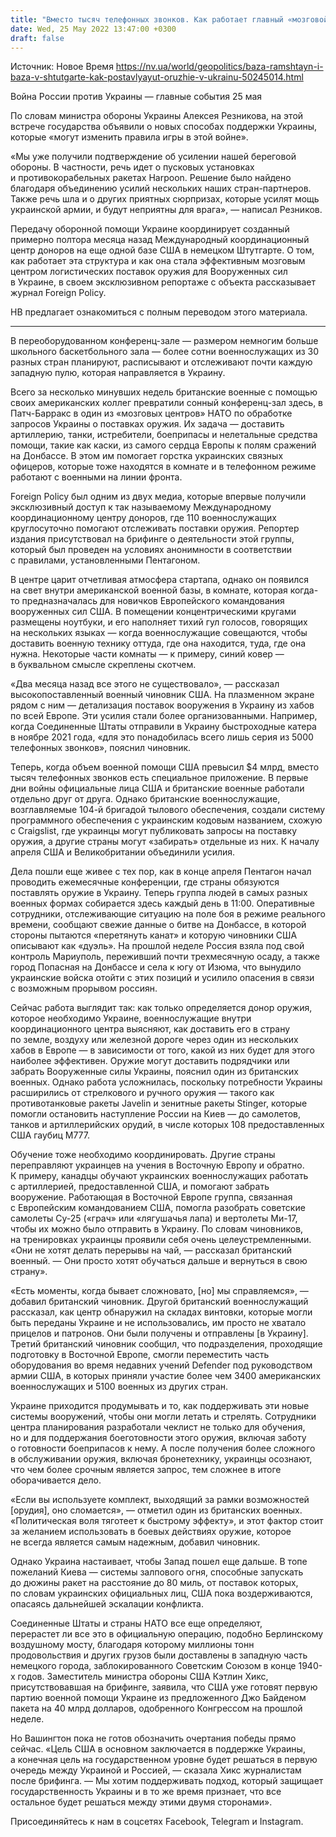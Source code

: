 ```yaml
---
title: "Вместо тысяч телефонных звонков. Как работает главный «мозговой центр», отправляющий в Украину оружие из десятков стран — Foreign Policy"
date: Wed, 25 May 2022 13:47:00 +0300
draft: false
---
```

Источник: Новое Время https://nv.ua/world/geopolitics/baza-ramshtayn-i-baza-v-shtutgarte-kak-postavlyayut-oruzhie-v-ukrainu-50245014.html


Война России против Украины — главные события 25 мая

По словам министра обороны Украины Алексея Резникова, на этой встрече государства объявили о новых способах поддержки Украины, которые «могут изменить правила игры в этой войне».

«Мы уже получили подтверждение об усилении нашей береговой обороны. В частности, речь идет о пусковых установках и противокорабельных ракетах Harpoon. Решение было найдено благодаря объединению усилий нескольких наших стран-партнеров. Также речь шла и о других приятных сюрпризах, которые усилят мощь украинской армии, и будут неприятны для врага», — написал Резников.

Передачу оборонной помощи Украине координирует созданный примерно полтора месяца назад Международный координационный центр доноров на еще одной базе США в немецком Штутгарте. О том, как работает эта структура и как она стала эффективным мозговым центром логистических поставок оружия для Вооруженных сил в Украине, в своем эксклюзивном репортаже с объекта рассказывает журнал Foreign Policy.

НВ предлагает ознакомиться с полным переводом этого материала.

***

В переоборудованном конференц-зале — размером немногим больше школьного баскетбольного зала — более сотни военнослужащих из 30 разных стран планируют, расписывают и отслеживают почти каждую западную пулю, которая направляется в Украину.

Всего за несколько минувших недель британские военные с помощью своих американских коллег превратили сонный конференц-зал здесь, в Патч-Барракс  в один из «мозговых центров» НАТО по обработке запросов Украины о поставках оружия. Их задача — доставить артиллерию, танки, истребители, боеприпасы и нелетальные средства помощи, такие как каски, из самого сердца Европы к полям сражений на Донбассе. В этом им помогает горстка украинских связных офицеров, которые тоже находятся в комнате и в телефонном режиме работают с военными на линии фронта.

Foreign Policy был одним из двух медиа, которые впервые получили эксклюзивный доступ к так называемому Международному координационному центру доноров, где 110 военнослужащих круглосуточно помогают отслеживать поставки оружия. Репортер издания присутствовал на брифинге о деятельности этой группы, который был проведен на условиях анонимности в соответствии с правилами, установленными Пентагоном.

В центре царит отчетливая атмосфера стартапа, однако он появился на свет внутри американской военной базы, в комнате, которая когда-то предназначалась для новичков Европейского командования вооруженных сил США. В помещении концентрическими кругами размещены ноутбуки, и его наполняет тихий гул голосов, говорящих на нескольких языках — когда военнослужащие совещаются, чтобы доставить военную технику оттуда, где она находится, туда, где она нужна. Некоторые части комнаты — к примеру, синий ковер — в буквальном смысле скреплены скотчем.

«Два месяца назад все этого не существовало», — рассказал высокопоставленный военный чиновник США. На плазменном экране рядом с ним — детализация поставок вооружения в Украину из хабов по всей Европе. Эти усилия стали более организованными. Например, когда Соединенные Штаты отправили в Украину быстроходные катера в ноябре 2021 года, «для это понадобилась всего лишь серия из 5000 телефонных звонков», пояснил чиновник.

Теперь, когда объем военной помощи США превысил $4 млрд, вместо тысяч телефонных звонков есть специальное приложение. В первые дни войны официальные лица США и британские военные работали отдельно друг от друга. Однако британские военнослужащие, возглавляемые 104-й бригадой тылового обеспечения, создали систему программного обеспечения с украинским кодовым названием, схожую с Craigslist, где украинцы могут публиковать запросы на поставку оружия, а другие страны могут «забирать» отдельные из них. К началу апреля США и Великобритании объединили усилия.

Дела пошли еще живее с тех пор, как в конце апреля Пентагон начал проводить ежемесячные конференции, где страны обязуются поставлять оружие в Украину. Теперь группа людей в самых разных военных формах собирается здесь каждый день в 11:00. Оперативные сотрудники, отслеживающие ситуацию на поле боя в режиме реального времени, сообщают свежие данные о битве на Донбассе, в которой стороны пытаются «перетянуть канат» и которую чиновники США описывают как «дуэль». На прошлой неделе Россия взяла под свой контроль Мариуполь, переживший почти трехмесячную осаду, а также город Попасная на Донбассе и села к югу от Изюма, что вынудило украинские войска отойти с этих позиций и усилило опасения в связи с возможным прорывом россиян.

Сейчас работа выглядит так: как только определяется донор оружия, которое необходимо Украине, военнослужащие внутри координационного центра выясняют, как доставить его в страну по земле, воздуху или железной дороге через один из нескольких хабов в Европе — в зависимости от того, какой из них будет для этого наиболее эффективен. Оружие могут доставить подрядчики или забрать Вооруженные силы Украины, пояснил один из британских военных. Однако работа усложнилась, поскольку потребности Украины расширились от стрелкового и ручного оружия — такого как противотанковые ракеты Javelin и зенитные ракеты Stinger, которые помогли остановить наступление России на Киев — до самолетов, танков и артиллерийских орудий, в числе которых 108 предоставленных США гаубиц M777.

Обучение тоже необходимо координировать. Другие страны переправляют украинцев на учения в Восточную Европу и обратно. К примеру, канадцы обучают украинских военнослужащих работать с артиллерией, предоставленной США, и помогают забрать вооружение. Работающая в Восточной Европе группа, связанная с Европейским командованием США, помогла разобрать советские самолеты Су-25 («грач» или «лягушачья лапа) и вертолеты Ми-17, чтобы их можно было отправить в Украину. По словам чиновников, на тренировках украинцы проявили себя очень целеустремленными. «Они не хотят делать перерывы на чай, — рассказал британский военный. — Они просто хотят обучаться дальше и вернуться в свою страну».

«Есть моменты, когда бывает сложновато, [но] мы справляемся», — добавил британский чиновник. Другой британский военнослужащий рассказал, как центр обнаружил на складах винтовки, которые могли быть переданы Украине и не использовались, им просто не хватало прицелов и патронов. Они были получены и отправлены [в Украину]. Третий британский чиновник сообщил, что подразделения, проходящие подготовку в Восточной Европе, смогли переместить часть оборудования во время недавних учений Defender под руководством армии США, в которых приняли участие более чем 3400 американских военнослужащих и 5100 военных из других стран.

Украине приходится продумывать и то, как поддерживать эти новые системы вооружений, чтобы они могли летать и стрелять. Сотрудники центра планирования разработали чеклист не только для обучения, но и для поддержания боеготовности этого оружия, включая заботу о готовности боеприпасов к нему. А после получения более сложного в обслуживании оружия, включая бронетехнику, украинцы осознают, что чем более срочным является запрос, тем сложнее в итоге оборачивается дело.

«Если вы используете комплект, выходящий за рамки возможностей [орудия], оно сломается», — отметил один из британских военных. «Политическая воля тяготеет к быстрому эффекту», и этот фактор стоит за желанием использовать в боевых действиях оружие, которое не всегда является самым надежным, добавил чиновник.

Однако Украина настаивает, чтобы Запад пошел еще дальше. В топе пожеланий Киева — системы залпового огня, способные запускать до дюжины ракет на расстояние до 80 миль, от поставок которых, по словам украинских официальных лиц, США пока воздерживаются, опасаясь дальнейшей эскалации конфликта.

Соединенные Штаты и страны НАТО все еще определяют, перерастет ли все это в официальную операцию, подобно Берлинскому воздушному мосту, благодаря которому миллионы тонн продовольствия и других грузов были доставлены в западную часть немецкого города, заблокированного Советским Союзом в конце 1940-х годов. Заместитель министра обороны США Кэтлин Хикс, присутствовавшая на брифинге, заявила, что США уже готовят первую партию военной помощи Украине из предложенного Джо Байденом пакета на 40 млрд долларов, одобренного Конгрессом на прошлой неделе.

Но Вашингтон пока не готов обозначить очертания победы прямо сейчас. «Цель США в основном заключается в поддержке Украины, а конечная цель на государственном уровне будет решаться в первую очередь между Украиной и Россией, — сказала Хикс журналистам после брифинга. — Мы хотим поддерживать подход, который защищает государственность Украины и в то же время признает, что все остальное будет решаться между этими двумя сторонами».

Присоединяйтесь к нам в соцсетях Facebook, Telegram и Instagram.
